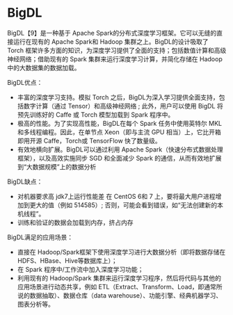 # BigDL

BigDL【9】是一种基于 Apache Spark的分布式深度学习框架。它可以无缝的直接运行在现有的 Apache Spark和 Hadoop 集群之上。BigDL的设计吸取了 Torch 框架许多方面的知识，为深度学习提供了全面的支持；包括数值计算和高级神经网络；借助现有的 Spark 集群来运行深度学习计算，并简化存储在 Hadoop 中的大数据集的数据加载。

BigDL优点：
- 丰富的深度学习支持。模拟 Torch 之后，BigDL为深入学习提供全面支持，包括数字计算（通过 Tensor）和高级神经网络 ; 此外，用户可以使用 BigDL 将预先训练好的 Caffe 或 Torch 模型加载到 Spark 程序中。
- 极高的性能。为了实现高性能，BigDL在每个 Spark 任务中使用英特尔 MKL 和多线程编程。因此，在单节点 Xeon（即与主流 GPU 相当）上，它比开箱即用开源 Caffe，Torch或 TensorFlow 快了数量级。
- 有效地横向扩展。BigDL可以通过利用 Apache Spark（快速分布式数据处理框架），以及高效实施同步 SGD 和全面减少 Spark 的通信，从而有效地扩展到“大数据规模”上的数据分析

BigDL缺点：
- 对机器要求高 jdk7上运行性能差 在 CentOS 6和 7 上，要将最大用户进程增加到更大的值（例如 514585）; 否则，可能会看到错误，如“无法创建新的本机线程”。
- 训练和验证的数据会加载到内存，挤占内存

BigDL满足的应用场景：
- 直接在 Hadoop/Spark框架下使用深度学习进行大数据分析（即将数据存储在 HDFS、HBase、Hive等数据库上）；
- 在 Spark 程序中/工作流中加入深度学习功能；
- 利用现有的 Hadoop/Spark 集群来运行深度学习程序，然后将代码与其他的应用场景进行动态共享，例如 ETL（Extract、Transform、Load，即通常所说的数据抽取）、数据仓库（data warehouse）、功能引擎、经典机器学习、图表分析等。
